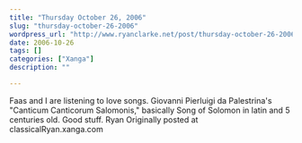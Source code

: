 ```yaml
---
title: "Thursday October 26, 2006"
slug: "thursday-october-26-2006"
wordpress_url: "http://www.ryanclarke.net/post/thursday-october-26-2006/"
date: 2006-10-26
tags: []
categories: ["Xanga"]
description: ""

---
```


Faas and I are listening to love songs.
Giovanni Pierluigi da Palestrina's "Canticum Canticorum Salomonis," basically Song of Solomon in latin and 5 centuries old. Good stuff.
Ryan
Originally posted at classicalRyan.xanga.com
